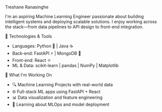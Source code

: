 Treshane Ranasinghe

I'm an aspiring Machine Learning Engineer
passionate about building intelligent systems and deploying scalable solutions. I enjoy working across the stack—from data pipelines to API design to front-end integration.

🚀 Technologies & Tools

- Languages: Python 🐍 | Java ☕
- Back-end: FastAPI ⚡ | MongoDB 🍃
- Front-end: React ⚛️
- ML & Data: scikit-learn | pandas | NumPy | Matplotlib

🧠 What I'm Working On

- 🔍 Machine Learning Projects with real-world data
- 🌐 Full-stack ML apps using FastAPI + React
- 📊 Data visualization and feature engineering
- 🚀 Learning about MLOps and model deployment

